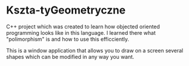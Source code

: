 # Kszta-tyGeometryczne
C++ project which was created to learn how objected oriented programming looks like in this language. 
I learned there what "polimorphism" is and how to use this efficciently.

This is a window application that allows you to draw on a screen several shapes which can be modified in any way you want.
